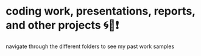 # coding work, presentations, reports, and other projects 🌀🤠❗️

navigate through the different folders to see my past work samples

